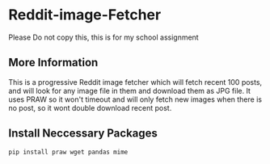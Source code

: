# Reddit-image-Fetcher

Please Do not copy this, this is for my school assignment

## More Information
This is a progressive Reddit image fetcher which will fetch recent 100 posts, and will look for any image file in them and download them as JPG file. It uses PRAW so it won't timeout and will only fetch new images when there is no post, so it wont double download recent post.

## Install Neccessary Packages
```
pip install praw wget pandas mime
```
